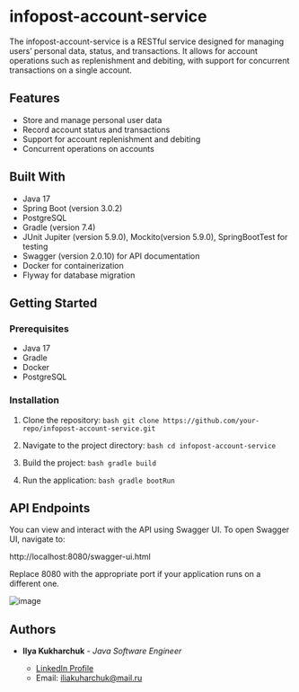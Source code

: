 # infopost-account-service

The infopost-account-service is a RESTful service designed for managing users’ personal data, status, and transactions. It allows for account operations such as replenishment and debiting, with support for concurrent transactions on a single account.

## Features

- Store and manage personal user data
- Record account status and transactions
- Support for account replenishment and debiting
- Concurrent operations on accounts

## Built With

- Java 17
- Spring Boot (version 3.0.2)
- PostgreSQL
- Gradle (version 7.4)
- JUnit Jupiter (version 5.9.0), Mockito(version 5.9.0), SpringBootTest for testing
- Swagger (version 2.0.10) for API documentation
- Docker for containerization
- Flyway for database migration

## Getting Started

### Prerequisites

- Java 17
- Gradle
- Docker
- PostgreSQL

### Installation

1. Clone the repository:
   `bash
   git clone https://github.com/your-repo/infopost-account-service.git`

2. Navigate to the project directory:
   `bash
   cd infopost-account-service`

3. Build the project:
   `bash
   gradle build`

4. Run the application:
   `bash
   gradle bootRun`


## API Endpoints

You can view and interact with the API using Swagger UI. To open Swagger UI, navigate to:

http://localhost:8080/swagger-ui.html

Replace 8080 with the appropriate port if your application runs on a different one.

![image](https://github.com/qrwtruyqieygfdh/InfopostAccountService/assets/63457388/c3e9003b-6b0e-40ca-a30a-f70abfea8918)

## Authors

- **Ilya Kukharchuk** - *Java Software Engineer*

   - [LinkedIn Profile](https://linkedin.com/in/ilya-kukharchuk)
   - Email: iliakuharchuk@mail.ru

